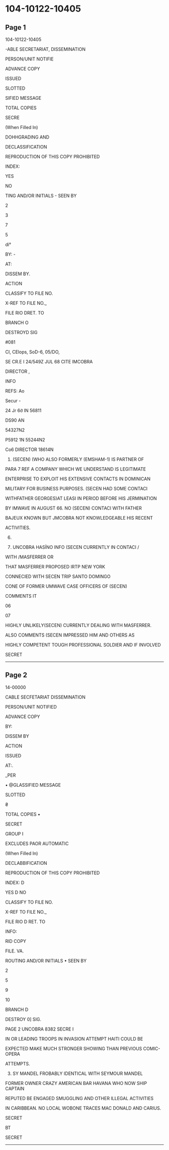 # 104-10122-10405

## Page 1

104-10122-10405

-ABLE SECRETARIAT, DISSEMINATION

PERSON/UNIT NOTIFIE

ADVANCE COPY

ISSUED

SLOTTED

SIFIED MESSAGE

TOTAL COPIES

SECRE

(When Filled In)

DOHHGRADING AND

DECLASSIFICATION

REPRODUCTION OF THIS COPY PROHIBITED

INDEX:

YES

NO

TING AND/OR INITIALS - SEEN BY

2

3

7

5

di°

BY: -

AT:

DISSEM BY.

ACTION

CLASSIFY TO FILE NO.

X-REF TO FILE NO._

FILE RIO DRET. TO

BRANCH O

DESTROYD SIG

#081

CI, CElops, SoD-6, 05/DO,

SE CR.E I 24/549Z JUL 68 CITE IMCOBRA

DIRECTOR ,

INFO

REFS: Ao

Secur -

24 Jr 6ờ IN 56811

DS90 AN

54327N2

P5912 1N 55244N2

Co6 DIRECTOR 18614N

1. (SECEN) (WHO ALSO FORMERLY (EMSHAM-1) IS PARTNER OF

PARA 7 REF A COMPANY WHICH WE UNDERSTAND IS LEGITIMATE

ENTERPRISE TO EXPLOIT HIS EXTENSIVE CONTACTS IN DOMINICAN

MILITARY FOR BUSINESS PURPOSES. (SECEN HAD SOME CONTACI

WITHFATHER GEORGES)AT LEASI IN PERIOD BEFORE HIS JERMINATION

BY IMWAVE IN AUGUST 66. NO (SECEN) CONTACI WITH FATHER

BAJEUX KNOWN BUT JMCOBRA NOT KNOWLEDGEABLE HIS RECENT

ACTIVITIES.

06.

2. UNCOBRA HASÍNO INFO (SECEN CURRENTLY IN CONTACI /

WITH /MASFERRER OR

THAT MASFERRER PROPOSED IRTP NEW YORK

CONNECIED WITH SECEN TRIP SANTO DOMINGO

CONE OF FORMER UMWAVE CASE OFFICERS OF (SECEN)

COMMENTS IT

06

07

HIGHLY UNLIKELY(SECEN) CURRENTLY DEALING WITH MASFERRER.

ALSO COMMENTS (SECEN IMPRESSED HIM AND OTHERS AS

HIGHLY COMPETENT TOUGH PROFESSIONAL SOLDIER AND IF INVOLVED

SECRET

---

## Page 2

14-00000

CABLE SECFETARIAT DISSEMINATION

PERSON/UNIT NOTIFIED

ADVANCE COPY

BY:

DISSEM BY

ACTION

ISSUED

AT:.

_PER

• @GLASSIFIED MESSAGE

SLOTTED

₴

TOTAL COPIES •

SECRET

GROUP I

EXCLUDES PAOR AUTOMATIC

(When Filled In)

DECLABBIFICATION

REPRODUCTION OF THIS COPY PROHIBITED

INDEX: D

YES D NO

CLASSIFY TO FILE NO.

X-REF TO FILE NO._

FILE RIO D RET. TO

INFO:

RID COPY

FILE. VA.

ROUTING AND/OR INITIALS • SEEN BY

2

5

9

10

BRANCH D

DESTROY 0] SIG.

PAGE 2 UNCOBRA 8382 SECRE I

IN OR LEADING TROOPS IN INVASION ATTEMPT HAITI COULD BE

EXPECTED MAKE MUCH STRONGER SHOWING THAN PREVIOUS COMIC-OPERA

ATTEMPTS.

3. SY MANDEL FROBABLY IDENTICAL WITH SEYMOUR MANDEL

FORMER OWNER CRAZY AMERICAN BAR HAVANA WHO NOW SHIP CAPTAIN

REPUTED BE ENGAGED SMUGGLING AND OTHER ILLEGAL ACTIVITIES

IN CARIBBEAN. NO LOCAL WOBONE TRACES MAC DONALD AND CARIUS.

SECRET

BT

SECRET

---


